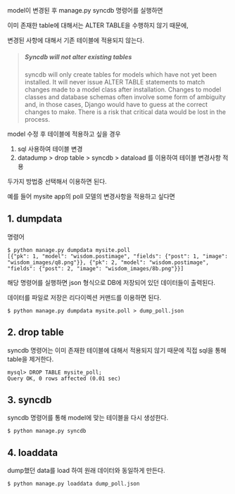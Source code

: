 model이 변경된 후 manage.py syncdb 명령어를 실행하면 

이미 존재한 table에 대해서는 ALTER TABLE을 수행하지 않기 때문에, 

변경된 사항에 대해서 기존 테이블에 적용되지 않는다.

> ##### Syncdb will not alter existing tables
> syncdb will only create tables for models which have not yet been 
installed. It will never issue ALTER TABLE statements to match changes made to a model class after installation. Changes to model classes and database schemas often involve some form of ambiguity and, in those cases, Django would have to guess at the correct changes to make. There is a risk that critical data would be lost in the process. 

model 수정 후 테이블에 적용하고 싶을 경우


1. sql 사용하여 테이블 변경
2. datadump > drop table > syncdb > dataload 를 이용하여 테이블 변경사항 적용

두가지 방법중 선택해서 이용하면 된다.


예를 들어 mysite app의 poll 모델의 변경사항을 적용하고 싶다면

## 1. dumpdata

명령어
```
$ python manage.py dumpdata mysite.poll
[{"pk": 1, "model": "wisdom.postimage", "fields": {"post": 1, "image": "wisdom_images/q8.png"}}, {"pk": 2, "model": "wisdom.postimage", "fields": {"post": 2, "image": "wisdom_images/8b.png"}}]

```
해당 명령어를 실행하면 json 형식으로 DB에 저장되어 있던 데이터들이 출력된다.

데이터를 파일로 저장은 리다이렉션 커맨드를 이용하면 된다.

```
$ python manage.py dumpdata mysite.poll > dump_poll.json
```

## 2. drop table
syncdb 명령어는 이미 존재한 테이블에 대해서 적용되지 않기 때문에 직접 sql을 통해 table을 제거한다.

```
mysql> DROP TABLE mysite_poll;
Query OK, 0 rows affected (0.01 sec)
```

## 3. syncdb
syncdb 명령어를 통해 model에 맞는 테이블을 다시 생성한다.

```
$ python manage.py syncdb
```


## 4. loaddata
dump했던 data를 load 하여 원래 데이터와 동일하게 만든다.

```
$ python manage.py loaddata dump_poll.json
```
